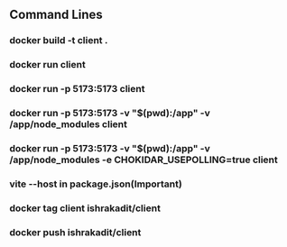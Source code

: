 ## Command Lines

### docker build -t client .
### docker run client
### docker run -p 5173:5173 client
### docker run -p 5173:5173 -v "$(pwd):/app" -v /app/node_modules client
### docker run -p 5173:5173 -v "$(pwd):/app" -v /app/node_modules -e CHOKIDAR_USEPOLLING=true client
### vite --host in package.json(Important)

### docker tag client ishrakadit/client
### docker push ishrakadit/client